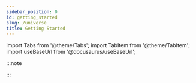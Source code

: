 ```yaml
---
sidebar_position: 0
id: getting_started
slug: /universe
title: Getting Started
---
```


import Tabs from '@theme/Tabs';
import TabItem from '@theme/TabItem';
import useBaseUrl from '@docusaurus/useBaseUrl';

:::note

<!-- TODO -->

:::
